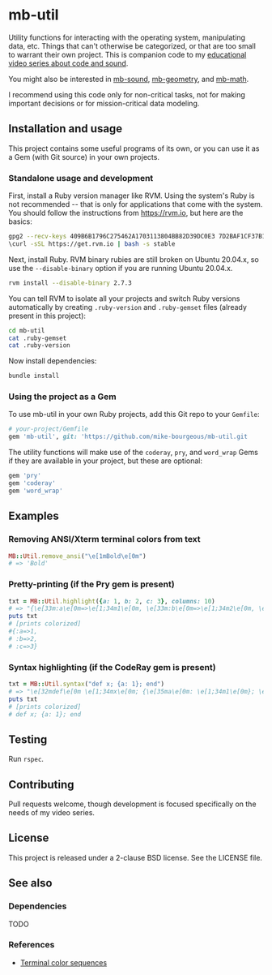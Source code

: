 # mb-util

Utility functions for interacting with the operating system, manipulating data,
etc.  Things that can't otherwise be categorized, or that are too small to
warrant their own project.  This is companion code to my [educational video
series about code and sound][0].

You might also be interested in [mb-sound][1], [mb-geometry][2], and [mb-math][3].

I recommend using this code only for non-critical tasks, not for making
important decisions or for mission-critical data modeling.

## Installation and usage

This project contains some useful programs of its own, or you can use it as a
Gem (with Git source) in your own projects.

### Standalone usage and development

First, install a Ruby version manager like RVM.  Using the system's Ruby is not
recommended -- that is only for applications that come with the system.  You
should follow the instructions from https://rvm.io, but here are the basics:

```bash
gpg2 --recv-keys 409B6B1796C275462A1703113804BB82D39DC0E3 7D2BAF1CF37B13E2069D6956105BD0E739499BDB
\curl -sSL https://get.rvm.io | bash -s stable
```

Next, install Ruby.  RVM binary rubies are still broken on Ubuntu 20.04.x, so
use the `--disable-binary` option if you are running Ubuntu 20.04.x.

```bash
rvm install --disable-binary 2.7.3
```

You can tell RVM to isolate all your projects and switch Ruby versions
automatically by creating `.ruby-version` and `.ruby-gemset` files (already
present in this project):

```bash
cd mb-util
cat .ruby-gemset
cat .ruby-version
```

Now install dependencies:

```bash
bundle install
```

### Using the project as a Gem

To use mb-util in your own Ruby projects, add this Git repo to your
`Gemfile`:

```ruby
# your-project/Gemfile
gem 'mb-util', git: 'https://github.com/mike-bourgeous/mb-util.git
```

The utility functions will make use of the `coderay`, `pry`, and `word_wrap`
Gems if they are available in your project, but these are optional:

```ruby
gem 'pry'
gem 'coderay'
gem 'word_wrap'
```

## Examples

### Removing ANSI/Xterm terminal colors from text

```ruby
MB::Util.remove_ansi("\e[1mBold\e[0m")
# => 'Bold'
```

### Pretty-printing (if the Pry gem is present)

```ruby
txt = MB::Util.highlight({a: 1, b: 2, c: 3}, columns: 10)
# => "{\e[33m:a\e[0m=>\e[1;34m1\e[0m, \e[33m:b\e[0m=>\e[1;34m2\e[0m, \e[33m:c\e[0m=>\e[1;34m3\e[0m}\n"
puts txt
# [prints colorized]
#{:a=>1,
# :b=>2,
# :c=>3}
```

### Syntax highlighting (if the CodeRay gem is present)

```ruby
txt = MB::Util.syntax("def x; {a: 1}; end")
# => "\e[32mdef\e[0m \e[1;34mx\e[0m; {\e[35ma\e[0m: \e[1;34m1\e[0m}; \e[32mend\e[0m"
puts txt
# [prints colorized]
# def x; {a: 1}; end
```

## Testing

Run `rspec`.

## Contributing

Pull requests welcome, though development is focused specifically on the needs
of my video series.

## License

This project is released under a 2-clause BSD license.  See the LICENSE file.

## See also

### Dependencies

TODO

### References

- [Terminal color sequences](https://en.wikipedia.org/wiki/ANSI_escape_code)


[0]: https://www.youtube.com/playlist?list=PLpRqC8LaADXnwve3e8gI239eDNRO3Nhya
[1]: https://github.com/mike-bourgeous/mb-sound
[2]: https://github.com/mike-bourgeous/mb-geometry
[3]: https://github.com/mike-bourgeous/mb-math
